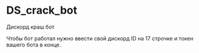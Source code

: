 # DS_crack_bot
Дискорд краш бот

Чтобы бот работал нужно ввести свой дискорд ID на 17 строчке и токен вашего бота в конце.
